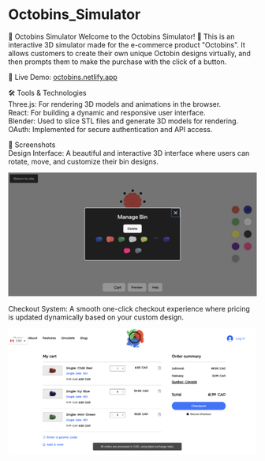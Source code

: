 # Octobins_Simulator

🧩 Octobins Simulator
Welcome to the Octobins Simulator! 🎉 This is an interactive 3D simulator made for the e-commerce product "Octobins". It allows customers to create their own unique Octobin designs virtually, and then prompts them to make the purchase with the click of a button.  

🔗 Live Demo: [octobins.netlify.app](octobins.netlify.app) 

🛠️ Tools & Technologies  
Three.js: For rendering 3D models and animations in the browser.  
React: For building a dynamic and responsive user interface.  
Blender: Used to slice STL files and generate 3D models for rendering.  
OAuth: Implemented for secure authentication and API access.  

📸 Screenshots  
Design Interface: A beautiful and interactive 3D interface where users can rotate, move, and customize their bin designs.  

![Simulator](imgs_for_readme/simulator.png)  

Checkout System: A smooth one-click checkout experience where pricing is updated dynamically based on your custom design.  

![Checkout](imgs_for_readme/checkout.png)  
